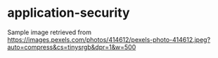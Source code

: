 # application-security
Sample image retrieved from https://images.pexels.com/photos/414612/pexels-photo-414612.jpeg?auto=compress&cs=tinysrgb&dpr=1&w=500